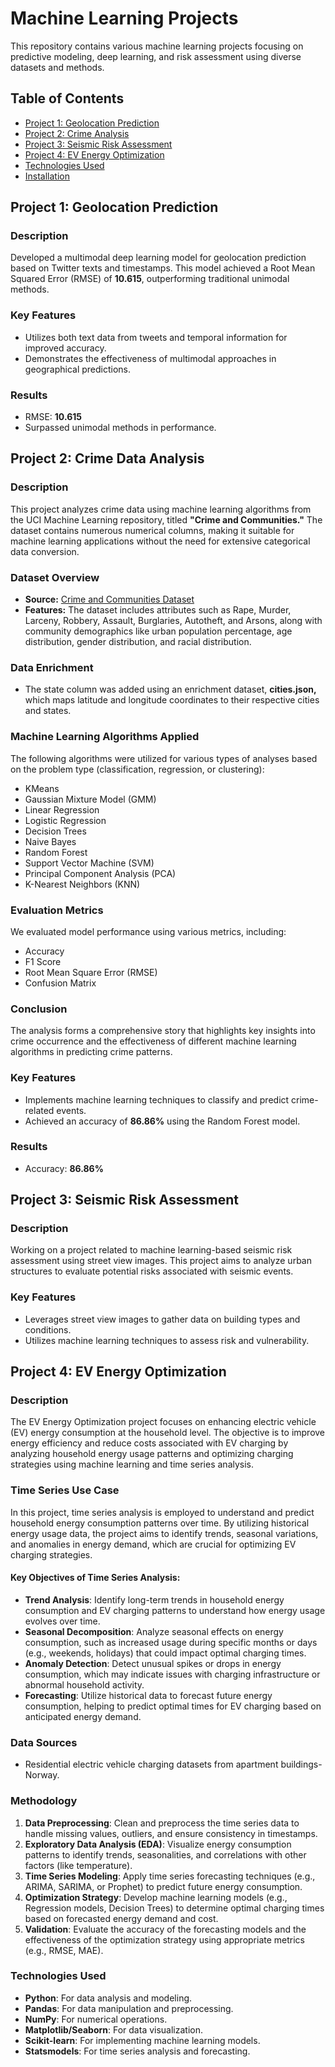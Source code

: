 # Machine Learning Projects

This repository contains various machine learning projects focusing on predictive modeling, deep learning, and risk assessment using diverse datasets and methods.

## Table of Contents

- [Project 1: Geolocation Prediction](#project-1-geolocation-prediction)
- [Project 2: Crime Analysis](#project-2-crime-analysis)
- [Project 3: Seismic Risk Assessment](#project-3-seismic-risk-assessment)
- [Project 4: EV Energy Optimization](#project-4-ev-energy-optimization)
- [Technologies Used](#technologies-used)
- [Installation](#installation)


## Project 1: Geolocation Prediction

### Description
Developed a multimodal deep learning model for geolocation prediction based on Twitter texts and timestamps. This model achieved a Root Mean Squared Error (RMSE) of **10.615**, outperforming traditional unimodal methods.

### Key Features
- Utilizes both text data from tweets and temporal information for improved accuracy.
- Demonstrates the effectiveness of multimodal approaches in geographical predictions.

### Results
- RMSE: **10.615**
- Surpassed unimodal methods in performance.

## Project 2: Crime Data Analysis

### Description
This project analyzes crime data using machine learning algorithms from the UCI Machine Learning repository, titled **"Crime and Communities."** The dataset contains numerous numerical columns, making it suitable for machine learning applications without the need for extensive categorical data conversion.

### Dataset Overview
- **Source:** [Crime and Communities Dataset](https://www.kaggle.com/kkanda/analyzing-uci-crime-and-communities-dataset/data)
- **Features:** The dataset includes attributes such as Rape, Murder, Larceny, Robbery, Assault, Burglaries, Autotheft, and Arsons, along with community demographics like urban population percentage, age distribution, gender distribution, and racial distribution.

### Data Enrichment
- The state column was added using an enrichment dataset, **cities.json,** which maps latitude and longitude coordinates to their respective cities and states.

### Machine Learning Algorithms Applied
The following algorithms were utilized for various types of analyses based on the problem type (classification, regression, or clustering):
- KMeans
- Gaussian Mixture Model (GMM)
- Linear Regression
- Logistic Regression
- Decision Trees
- Naive Bayes
- Random Forest
- Support Vector Machine (SVM)
- Principal Component Analysis (PCA)
- K-Nearest Neighbors (KNN)

### Evaluation Metrics
We evaluated model performance using various metrics, including:
- Accuracy
- F1 Score
- Root Mean Square Error (RMSE)
- Confusion Matrix

### Conclusion
The analysis forms a comprehensive story that highlights key insights into crime occurrence and the effectiveness of different machine learning algorithms in predicting crime patterns.

### Key Features
- Implements machine learning techniques to classify and predict crime-related events.
- Achieved an accuracy of **86.86%** using the Random Forest model.

### Results
- Accuracy: **86.86%**

## Project 3: Seismic Risk Assessment

### Description
Working on a project related to machine learning-based seismic risk assessment using street view images. This project aims to analyze urban structures to evaluate potential risks associated with seismic events.

### Key Features
- Leverages street view images to gather data on building types and conditions.
- Utilizes machine learning techniques to assess risk and vulnerability.

## Project 4: EV Energy Optimization

### Description
The EV Energy Optimization project focuses on enhancing electric vehicle (EV) energy consumption at the household level. The objective is to improve energy efficiency and reduce costs associated with EV charging by analyzing household energy usage patterns and optimizing charging strategies using machine learning and time series analysis.

### Time Series Use Case
In this project, time series analysis is employed to understand and predict household energy consumption patterns over time. By utilizing historical energy usage data, the project aims to identify trends, seasonal variations, and anomalies in energy demand, which are crucial for optimizing EV charging strategies.

#### Key Objectives of Time Series Analysis:
- **Trend Analysis**: Identify long-term trends in household energy consumption and EV charging patterns to understand how energy usage evolves over time.
- **Seasonal Decomposition**: Analyze seasonal effects on energy consumption, such as increased usage during specific months or days (e.g., weekends, holidays) that could impact optimal charging times.
- **Anomaly Detection**: Detect unusual spikes or drops in energy consumption, which may indicate issues with charging infrastructure or abnormal household activity.
- **Forecasting**: Utilize historical data to forecast future energy consumption, helping to predict optimal times for EV charging based on anticipated energy demand.

### Data Sources
- Residential electric vehicle charging datasets from apartment buildings- Norway.


### Methodology
1. **Data Preprocessing**: Clean and preprocess the time series data to handle missing values, outliers, and ensure consistency in timestamps.
2. **Exploratory Data Analysis (EDA)**: Visualize energy consumption patterns to identify trends, seasonalities, and correlations with other factors (like temperature).
3. **Time Series Modeling**: Apply time series forecasting techniques (e.g., ARIMA, SARIMA, or Prophet) to predict future energy consumption.
4. **Optimization Strategy**: Develop machine learning models (e.g., Regression models, Decision Trees) to determine optimal charging times based on forecasted energy demand and cost.
5. **Validation**: Evaluate the accuracy of the forecasting models and the effectiveness of the optimization strategy using appropriate metrics (e.g., RMSE, MAE).

### Technologies Used
- **Python**: For data analysis and modeling.
- **Pandas**: For data manipulation and preprocessing.
- **NumPy**: For numerical operations.
- **Matplotlib/Seaborn**: For data visualization.
- **Scikit-learn**: For implementing machine learning models.
- **Statsmodels**: For time series analysis and forecasting.






